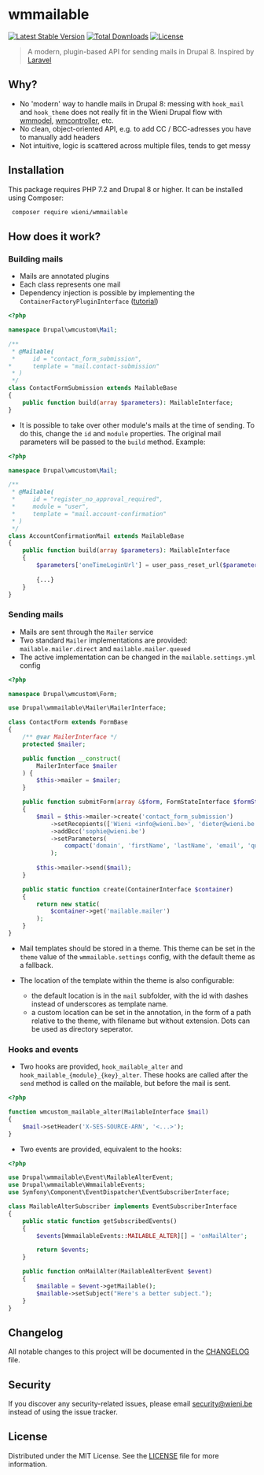 wmmailable
======================

[![Latest Stable Version](https://poser.pugx.org/wieni/wmmailable/v/stable)](https://packagist.org/packages/wieni/wmmailable)
[![Total Downloads](https://poser.pugx.org/wieni/wmmailable/downloads)](https://packagist.org/packages/wieni/wmmailable)
[![License](https://poser.pugx.org/wieni/wmmailable/license)](https://packagist.org/packages/wieni/wmmailable)

> A modern, plugin-based API for sending mails in Drupal 8. Inspired by [Laravel](https://laravel.com/docs/5.7/mail)

## Why?
- No 'modern' way to handle mails in Drupal 8: messing with `hook_mail` and `hook_theme` does not really fit in the Wieni Drupal flow with [wmmodel](https://github.com/wieni/wmmodel), [wmcontroller](https://github.com/wieni/wmcontroller), etc.
- No clean, object-oriented API, e.g. to add CC / BCC-adresses you have to manually add headers
- Not intuitive, logic is scattered across multiple files, tends to get messy

## Installation

This package requires PHP 7.2 and Drupal 8 or higher. It can be
installed using Composer:

```bash
 composer require wieni/wmmailable
```

## How does it work?

### Building mails
- Mails are annotated plugins
- Each class represents one mail
- Dependency injection is possible by implementing the `ContainerFactoryPluginInterface` ([tutorial](https://chromatichq.com/blog/dependency-injection-drupal-8-plugins))

```php
<?php

namespace Drupal\wmcustom\Mail;

/**
 * @Mailable(
 *     id = "contact_form_submission",
*      template = "mail.contact-submission"
 * )
 */
class ContactFormSubmission extends MailableBase
{
    public function build(array $parameters): MailableInterface;
}
```

- It is possible to take over other module's mails at the time of sending. To do this, change the `id` and `module` properties. The original mail parameters will be passed to the `build` method. Example:
```php
<?php

namespace Drupal\wmcustom\Mail;

/**
 * @Mailable(
 *     id = "register_no_approval_required",
 *     module = "user",
 *     template = "mail.account-confirmation"
 * )
 */
class AccountConfirmationMail extends MailableBase
{
    public function build(array $parameters): MailableInterface
    {
        $parameters['oneTimeLoginUrl'] = user_pass_reset_url($parameters['account']);
        
        {...}
    }
}
```

### Sending mails
- Mails are sent through the `Mailer` service
- Two standard `Mailer` implementations are provided: `mailable.mailer.direct` and `mailable.mailer.queued`
- The active implementation can be changed in the `mailable.settings.yml` config

```php
<?php

namespace Drupal\wmcustom\Form;

use Drupal\wmmailable\Mailer\MailerInterface;

class ContactForm extends FormBase
{
    /** @var MailerInterface */
    protected $mailer;

    public function __construct(
        MailerInterface $mailer
    ) {
        $this->mailer = $mailer;
    }

    public function submitForm(array &$form, FormStateInterface $formState)
    {
        $mail = $this->mailer->create('contact_form_submission')
            ->setRecepients(['Wieni <info@wieni.be>', 'dieter@wieni.be'])
            ->addBcc('sophie@wieni.be')
            ->setParameters(
                compact('domain', 'firstName', 'lastName', 'email', 'question')
            );
        
        $this->mailer->send($mail);
	}

	public static function create(ContainerInterface $container)
	{
	    return new static(
	        $container->get('mailable.mailer')
        );
    }
}
```

- Mail templates should be stored in a theme. This theme can be set in the `theme` value of the `wmmailable.settings` config, with the default theme as a fallback.

- The location of the template within the theme is also configurable:
    - the default location is in the `mail` subfolder, with the id with dashes instead of underscores as template name.
    - a custom location can be set in the annotation, in the form of a path relative to the theme, with filename but without extension. Dots can be used as directory seperator.

### Hooks and events
- Two hooks are provided, `hook_mailable_alter` and `hook_mailable_{module}_{key}_alter`. These hooks are called after the `send` method is called on the mailable, but before the mail is sent.

```php
<?php

function wmcustom_mailable_alter(MailableInterface $mail)
{
    $mail->setHeader('X-SES-SOURCE-ARN', '<...>');
}
```

- Two events are provided, equivalent to the hooks:

```php
<?php

use Drupal\wmmailable\Event\MailableAlterEvent;
use Drupal\wmmailable\WmmailableEvents;
use Symfony\Component\EventDispatcher\EventSubscriberInterface;

class MailableAlterSubscriber implements EventSubscriberInterface
{
    public static function getSubscribedEvents()
    {
        $events[WmmailableEvents::MAILABLE_ALTER][] = 'onMailAlter';

        return $events;
    }

    public function onMailAlter(MailableAlterEvent $event)
    {
        $mailable = $event->getMailable();
        $mailable->setSubject("Here's a better subject.");
    }
}
```

## Changelog
All notable changes to this project will be documented in the
[CHANGELOG](CHANGELOG.md) file.

## Security
If you discover any security-related issues, please email
[security@wieni.be](mailto:security@wieni.be) instead of using the issue
tracker.

## License
Distributed under the MIT License. See the [LICENSE](LICENSE.md) file
for more information.
